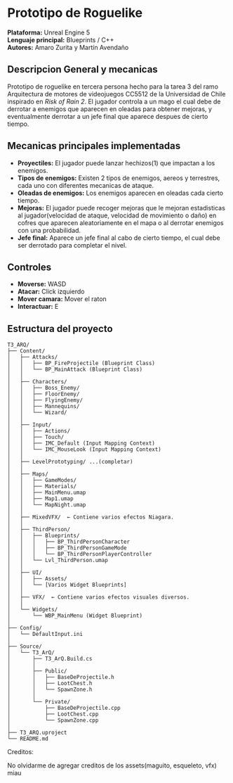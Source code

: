 # Prototipo de Roguelike

**Plataforma:** Unreal Engine 5  
**Lenguaje principal:** Blueprints / C++  
**Autores:** Amaro Zurita y Martín Avendaño 

## Descripcion General y mecanicas

Prototipo de roguelike en tercera persona hecho para la tarea 3 del ramo Arquitectura de motores de videojuegos CC5512 de la Universidad de Chile inspirado en *Risk of Rain 2*. El jugador controla a un mago el cual debe de derrotar a enemigos que aparecen en oleadas para obtener mejoras, y eventualmente derrotar a un jefe final que aparece despues de cierto tiempo.

## Mecanicas principales implementadas

- **Proyectiles:** El jugador puede lanzar hechizos(1) que impactan a los enemigos.
- **Tipos de enemigos:** Existen 2 tipos de enemigos, aereos y terrestres, cada uno con diferentes mecanicas de ataque.
- **Oleadas de enemigos:** Los enemigos aparecen en oleadas cada cierto tiempo.
- **Mejoras:** El jugador puede recoger mejoras que le mejoran estadisticas al jugador(velocidad de ataque, velocidad de movimiento o daño) en cofres que aparecen aleatoriamente en el mapa o al derrotar enemigos con una probabilidad.
- **Jefe final:** Aparece un jefe final al cabo de cierto tiempo, el cual debe ser derrotado para completar el nivel.

## Controles

- **Moverse:** WASD
- **Atacar:** Click izquierdo 
- **Mover camara:** Mover el raton
- **Interactuar:** E

## Estructura del proyecto
```
T3_ARQ/
├── Content/
│   ├── Attacks/
│   │   ├── BP_FireProjectile (Blueprint Class)
│   │   └── BP_MainAttack (Blueprint Class)
│   │
│   ├── Characters/
│   │   ├── Boss_Enemy/
│   │   ├── FloorEnemy/
│   │   ├── FlyingEnemy/
│   │   ├── Mannequins/
│   │   └── Wizard/
│   │
│   ├── Input/
│   │   ├── Actions/
│   │   ├── Touch/
│   │   ├── IMC_Default (Input Mapping Context)
│   │   └── IMC_MouseLook (Input Mapping Context)
│   │
│   ├── LevelPrototyping/ ...(completar)
│   │
│   ├── Maps/
│   │   ├── GameModes/
│   │   ├── Materials/
│   │   ├── MainMenu.umap
│   │   ├── Map1.umap
│   │   └── MapNight.umap
│   │
│   ├── MixedVFX/  ← Contiene varios efectos Niagara.
│   │
│   ├── ThirdPerson/
│   │   ├── Blueprints/
│   │   │   ├── BP_ThirdPersonCharacter
│   │   │   ├── BP_ThirdPersonGameMode
│   │   │   └── BP_ThirdPersonPlayerController
│   │   └── Lvl_ThirdPerson.umap
│   │
│   ├── UI/
│   │   ├── Assets/
│   │   └── [Varios Widget Blueprints]
│   │
│   ├── VFX/  ← Contiene varios efectos visuales diversos.
│   │
│   └── Widgets/
│       └── WBP_MainMenu (Widget Blueprint)
│
├── Config/
│   └── DefaultInput.ini
│
├── Source/
│   └── T3_ArQ/
│       ├── T3_ArQ.Build.cs
│       │
│       ├── Public/
│       │   ├── BaseDeProjectile.h
│       │   ├── LootChest.h
│       │   └── SpawnZone.h
│       │
│       └── Private/
│           ├── BaseDeProjectile.cpp
│           ├── LootChest.cpp
│           └── SpawnZone.cpp
│
├── T3_ARQ.uproject
└── README.md
```
Creditos:

No olvidarme de agregar creditos de los assets(maguito, esqueleto, vfx) miau


